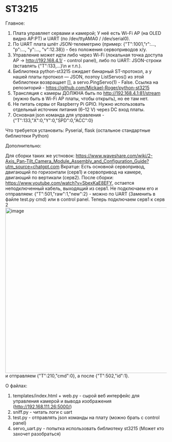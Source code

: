 # ST3215
Главное:
1) Плата управляет сервами и камерой; У неё есть Wi-Fi AP (на OLED видно AP:PT) и UART (по /dev/ttyAMA0 / /dev/serial0).
2) По UART плата шлёт JSON-телеметрию (пример: {"T":1001,"r":..., "p":..., "y":..., "v":12.38}) - без положения сервоприводов x/y.
3) Управление может идти либо через Wi-Fi (локальная точка доступа AP -> http://192.168.4.1/ - control panel), либо по UART: JSON-строки (вставлять {"T":133,...}\n и т.п.).
4) Библиотека python-st3215 ожидает бинарный ST-протокол, а у нашей платы протокол — JSON, поэтоу ListServos() из этой библиотеки возвращает [], а servo.PingServo(1) - False. Ссылка на репозиторий - https://github.com/Mickael-Roger/python-st3215
5) Трансляция с камеры ДОЛЖНА быть по http://192.168.4.1:81/stream (нужно быть в Wi-Fi AP платы, чтобы открыть), но ее там нет.
6) Не питать сервы от Raspberry Pi GPIO. Нужно использовать отдельный источник питания (6–12 V) через DC вход платы.
7) Основная json команда для управления - {"T":133,"X":0,"Y":0,"SPD":0,"ACC":0}

Что требуется установить:
Pyserial, flask (остальное стандартные библиотеки Python)

Дополнительно:

Для сборки таких же устновок:
https://www.waveshare.com/wiki/2-Axis_Pan-Tilt_Camera_Module_Assembly_and_Configuration_Guide?utm_source=chatgpt.com
Вкратце: Есть основной сервопривод, двигающий по горизонтали (серв1) и сервопривод на камере, двигающий по вертикали (серв2). После сборки: https://www.youtube.com/watch?v=SbexKaE8EFY, остается неподключенный кабель, выходящий из серв1. Не подключаем его и отправляем: {"T":501,"raw":1,"new":2} - можно по UART (Заменить в файле test.py cmd) или в control panel. Теперь подключаем серв1 к серв 2 <img width="951" height="516" alt="image" src="https://github.com/user-attachments/assets/8539136b-39d3-435b-ada6-453399e17809" /> и отправляем {"T":210,"cmd":0}, а после {"T":502,"id":1}. 

О файлах:
1) templates/index.html + web.py - сырой веб интерфейс для управления камерой и вывода изображения (http://192.168.111.26:5000/)
2) sniff.py - читать логи с uart
3) test.py - отправлять json команды на плату (можно брать с control panel)
4) servo_uart.py - попытка использовать библиотеку st3215 (Может кто захочет разобраться)
